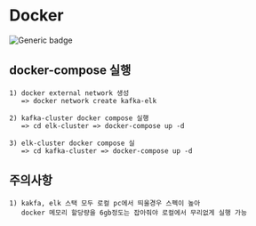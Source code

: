 # Docker 

![Generic badge](https://img.shields.io/badge/docker--compse-1.27.4-red)

## docker-compose 실행

    1) docker external network 생성
       => docker network create kafka-elk
       
    2) kafka-cluster docker compose 실행
       => cd elk-cluster => docker-compose up -d
       
    3) elk-cluster docker compose 실
       => cd kafka-cluster => docker-compose up -d
       
## 주의사항

    1) kakfa, elk 스택 모두 로컬 pc에서 띄울경우 스펙이 높아 
       docker 메모리 할당량을 6gb정도는 잡아줘야 로컬에서 무리없게 실행 가능